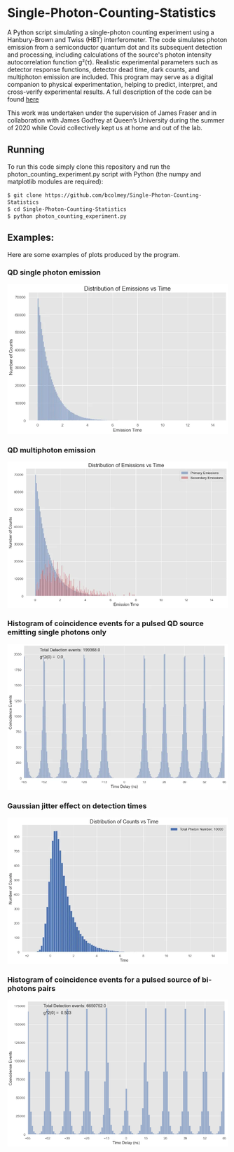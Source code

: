 # Single-Photon-Counting-Statistics
A Python script simulating a single-photon counting experiment using a Hanbury-Brown and Twiss (HBT) interferometer. The code simulates photon emission from a semiconductor quantum dot and its subsequent detection and processing, including calculations of the source's photon intensity autocorrelation function g²(τ). Realistic experimental parameters such as detector response functions, detector dead time, dark counts, and multiphoton emission are included. This program may serve as a digital companion to physical experimentation, helping to predict, interpret, and cross-verify experimental results. A full description of the code can be found [here](https://medium.com/@benjamincolmey/simulating-single-photon-emission-a-statistical-approach-in-python-aa348cc8119c)

This work was undertaken under the supervision of James Fraser and in collaboration with James Godfrey at Queen’s University during the summer of 2020 while Covid collectively kept us at home and out of the lab.

## Running

To run this code simply clone this repository and run the photon_counting_experiment.py script with Python (the numpy and matplotlib modules are required):
 
```
$ git clone https://github.com/bcolmey/Single-Photon-Counting-Statistics
$ cd Single-Photon-Counting-Statistics
$ python photon_counting_experiment.py
```

## Examples:

Here are some examples of plots produced by the program. 

### QD single photon emission 
![Alt text](https://github.com/bcolmey/Single-Photon-Counting-Statistics/blob/main/plots/emission_distribution.jpeg?raw=true "Title")

### QD multiphoton emission
![Alt text](https://github.com/bcolmey/Single-Photon-Counting-Statistics/blob/main/plots/multiphoton-emission.jpeg?raw=true "Title")

### Histogram of coincidence events for a pulsed QD source emitting single photons only
![Alt text](https://github.com/bcolmey/Single-Photon-Counting-Statistics/blob/main/plots/single-photon_histogram.jpeg?raw=true "Title")

### Gaussian jitter effect on detection times
![Alt text](https://github.com/bcolmey/Single-Photon-Counting-Statistics/blob/main/plots/Gaussian_jitter.jpeg?raw=true "Title")

### Histogram of coincidence events for a pulsed source of bi-photons pairs
![Alt text](https://github.com/bcolmey/Single-Photon-Counting-Statistics/blob/main/plots/bi-photon_histogram.jpeg?raw=true "Title")

